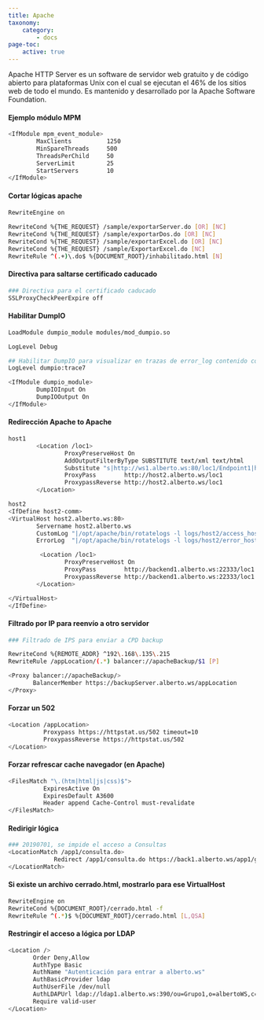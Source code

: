 ```yaml
---
title: Apache
taxonomy:
    category:
        - docs
page-toc:
    active: true
---
```


Apache HTTP Server es un software de servidor web gratuito y de código abierto para plataformas Unix con el cual se ejecutan el 46% de los sitios web de todo el mundo. Es mantenido y desarrollado por la Apache Software Foundation.

#### Ejemplo módulo MPM
```bash
<IfModule mpm_event_module>
        MaxClients          1250
        MinSpareThreads     500
        ThreadsPerChild     50
        ServerLimit         25
        StartServers        10
</IfModule>
```
#### Cortar lógicas apache
```bash
RewriteEngine on
		
RewriteCond %{THE_REQUEST} /sample/exportarServer.do [OR] [NC]
RewriteCond %{THE_REQUEST} /sample/exportarDos.do [OR] [NC]
RewriteCond %{THE_REQUEST} /sample/exportarExcel.do [OR] [NC]
RewriteCond %{THE_REQUEST} /sample/ExportarExcel.do [NC]
RewriteRule ^(.+)\.do$ %{DOCUMENT_ROOT}/inhabilitado.html [N]
```
#### Directiva para saltarse certificado caducado
```bash
### Directiva para el certificado caducado
SSLProxyCheckPeerExpire off
```
#### Habilitar DumpIO
```bash
LoadModule dumpio_module modules/mod_dumpio.so

LogLevel Debug

## Habilitar DumpIO para visualizar en trazas de error_log contenido completo de peticiones
LogLevel dumpio:trace7

<IfModule dumpio_module>
        DumpIOInput On
        DumpIOOutput On
</IfModule>
```
#### Redirección Apache to Apache
```bash
host1
        <Location /loc1>
                ProxyPreserveHost On
                AddOutputFilterByType SUBSTITUTE text/xml text/html
                Substitute "s|http://ws1.alberto.ws:80/loc1/Endpoint1|https://ws1.alberto.ws/loc1/Endpoint1"
                ProxyPass        http://host2.alberto.ws/loc1
                ProxypassReverse http://host2.alberto.ws/loc1
        </Location>

host2
<IfDefine host2-comm>
<VirtualHost host2.alberto.ws:80>
        Servername host2.alberto.ws
        CustomLog "|/opt/apache/bin/rotatelogs -l logs/host2/access_host_log.%Y-%m-%d 86400"  "%t %h \"%r\" %>s %b %I %D %{BALANCER_WORKER_ROUTE}e %{JSESSIONID}C %{JSESSIONIDVERSION}C \"%{X-Forwarded-For}i\" %{SSL_PROTOCOL}x %{SSL_CIPHER}x %l %u"
        ErrorLog  "|/opt/apache/bin/rotatelogs -l logs/host2/error_host_log.%Y-%m-%d.log 86400"

         <Location /loc1>
                ProxyPreserveHost On
                ProxyPass        http://backend1.alberto.ws:22333/loc1
                ProxypassReverse http://backend1.alberto.ws:22333/loc1
        </Location>

</VirtualHost>
</IfDefine>
```
#### Filtrado por IP para reenvío a otro servidor
```bash
### Filtrado de IPS para enviar a CPD backup

RewriteCond %{REMOTE_ADDR} ^192\.168\.135\.215
RewriteRule /appLocation/(.*) balancer://apacheBackup/$1 [P]

<Proxy balancer://apacheBackup/>
       BalancerMember https://backupServer.alberto.ws/appLocation
</Proxy>
```
#### Forzar un 502
```bash
<Location /appLocation>
          Proxypass https://httpstat.us/502 timeout=10
          ProxypassReverse https://httpstat.us/502
</Location>
```
#### Forzar refrescar cache navegador (en Apache)
```bash
<FilesMatch "\.(htm|html|js|css)$">
          ExpiresActive On
          ExpiresDefault A3600
          Header append Cache-Control must-revalidate
</FilesMatch>
```
#### Redirigir lógica
```bash
### 20190701, se impide el acceso a Consultas
<LocationMatch /app1/consulta.do>
             Redirect /app1/consulta.do https://back1.alberto.ws/app1/gestionador.do
</LocationMatch>
```
#### Si existe un archivo cerrado.html, mostrarlo para ese VirtualHost
```bash
RewriteEngine on
RewriteCond %{DOCUMENT_ROOT}/cerrado.html -f
RewriteRule ^(.*)$ %{DOCUMENT_ROOT}/cerrado.html [L,QSA]
```
#### Restringir el acceso a lógica por LDAP
```bash
<Location />
       Order Deny,Allow
       AuthType Basic
       AuthName "Autenticación para entrar a alberto.ws"
       AuthBasicProvider ldap
       AuthUserFile /dev/null
       AuthLDAPUrl ldap://ldap1.alberto.ws:390/ou=Grupo1,o=albertoWS,c=ES
       Require valid-user
</Location>
```

